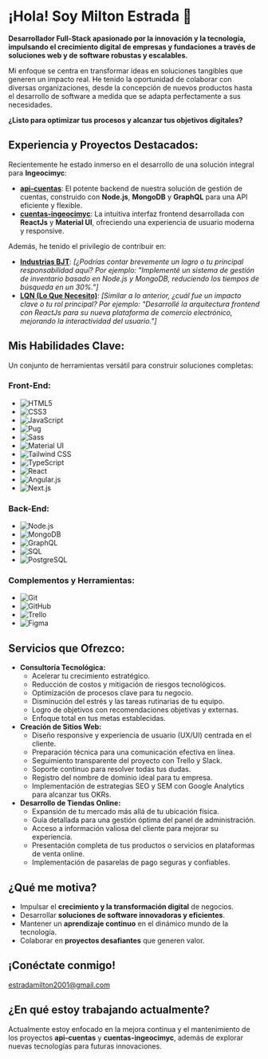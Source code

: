 # ¡Hola! Soy Milton Estrada 👋

**Desarrollador Full-Stack apasionado por la innovación y la tecnología, impulsando el crecimiento digital de empresas y fundaciones a través de soluciones web y de software robustas y escalables.**

Mi enfoque se centra en transformar ideas en soluciones tangibles que generen un impacto real. He tenido la oportunidad de colaborar con diversas organizaciones, desde la concepción de nuevos productos hasta el desarrollo de software a medida que se adapta perfectamente a sus necesidades.

**¿Listo para optimizar tus procesos y alcanzar tus objetivos digitales?**

## Experiencia y Proyectos Destacados:

Recientemente he estado inmerso en el desarrollo de una solución integral para **Ingeocimyc**:

* **[api-cuentas](https://github.com/miltondw/api-cuentas)**: El potente backend de nuestra solución de gestión de cuentas, construido con **Node.js**, **MongoDB** y **GraphQL** para una API eficiente y flexible.
* **[cuentas-ingeocimyc](https://github.com/miltondw/cuentas-ingeocimyc)**: La intuitiva interfaz frontend desarrollada con **ReactJs** y **Material UI**, ofreciendo una experiencia de usuario moderna y responsive.

Además, he tenido el privilegio de contribuir en:

* **[Industrias BJT](https://industriasbjt.com/)**: *[¿Podrías contar brevemente un logro o tu principal responsabilidad aquí? Por ejemplo: "Implementé un sistema de gestión de inventario basado en Node.js y MongoDB, reduciendo los tiempos de búsqueda en un 30%."]*
* **[LQN (Lo Que Necesito)](https://loquenecesito.co/)**: *[Similar a lo anterior, ¿cuál fue un impacto clave o tu rol principal? Por ejemplo: "Desarrollé la arquitectura frontend con ReactJs para su nueva plataforma de comercio electrónico, mejorando la interactividad del usuario."]*

## Mis Habilidades Clave:

Un conjunto de herramientas versátil para construir soluciones completas:

### Front-End:

* ![HTML5](https://img.shields.io/badge/HTML5-E34F26?style=for-the-badge&logo=html5&logoColor=white)
* ![CSS3](https://img.shields.io/badge/CSS3-1572B6?style=for-the-badge&logo=css3&logoColor=white)
* ![JavaScript](https://img.shields.io/badge/JavaScript-F7DF1E?style=for-the-badge&logo=javascript&logoColor=black)
* ![Pug](https://img.shields.io/badge/Pug-CCC?style=for-the-badge&logo=pug&logoColor=black)
* ![Sass](https://img.shields.io/badge/Sass-CC6699?style=for-the-badge&logo=sass&logoColor=white)
* ![Material UI](https://img.shields.io/badge/Material%20UI-0081CB?style=for-the-badge&logo=material-ui&logoColor=white)
* ![Tailwind CSS](https://img.shields.io/badge/Tailwind%20CSS-38B2AC?style=for-the-badge&logo=tailwind-css&logoColor=white)
* ![TypeScript](https://img.shields.io/badge/TypeScript-007ACC?style=for-the-badge&logo=typescript&logoColor=white)
* ![React](https://img.shields.io/badge/React-20232A?style=for-the-badge&logo=react&logoColor=61DAFB)
* ![Angular.js](https://img.shields.io/badge/AngularJS-E1852E?style=for-the-badge&logo=angularjs&logoColor=white)
* ![Next.js](https://img.shields.io/badge/Next.js-000000?style=for-the-badge&logo=nextdotjs&logoColor=white)

### Back-End:

* ![Node.js](https://img.shields.io/badge/Node.js-339933?style=for-the-badge&logo=nodedotjs&logoColor=white)
* ![MongoDB](https://img.shields.io/badge/MongoDB-47A248?style=for-the-badge&logo=mongodb&logoColor=white)
* ![GraphQL](https://img.shields.io/badge/GraphQL-E10098?style=for-the-badge&logo=graphql&logoColor=white)
* ![SQL](https://img.shields.io/badge/SQL-FFFFFF?style=for-the-badge&logo=sql&logoColor=005A97)
* ![PostgreSQL](https://img.shields.io/badge/PostgreSQL-316192?style=for-the-badge&logo=postgresql&logoColor=white)

### Complementos y Herramientas:

* ![Git](https://img.shields.io/badge/Git-F05032?style=for-the-badge&logo=git&logoColor=white)
* ![GitHub](https://img.shields.io/badge/GitHub-181717?style=for-the-badge&logo=github&logoColor=white)
* ![Trello](https://img.shields.io/badge/Trello-0052CC?style=for-the-badge&logo=trello&logoColor=white)
* ![Figma](https://img.shields.io/badge/Figma-F24E1E?style=for-the-badge&logo=figma&logoColor=white)

## Servicios que Ofrezco:

* **Consultoría Tecnológica:**
    * Acelerar tu crecimiento estratégico.
    * Reducción de costos y mitigación de riesgos tecnológicos.
    * Optimización de procesos clave para tu negocio.
    * Disminución del estrés y las tareas rutinarias de tu equipo.
    * Logro de objetivos con recomendaciones objetivas y externas.
    * Enfoque total en tus metas establecidas.
* **Creación de Sitios Web:**
    * Diseño responsive y experiencia de usuario (UX/UI) centrada en el cliente.
    * Preparación técnica para una comunicación efectiva en línea.
    * Seguimiento transparente del proyecto con Trello y Slack.
    * Soporte continuo para resolver todas tus dudas.
    * Registro del nombre de dominio ideal para tu empresa.
    * Implementación de estrategias SEO y SEM con Google Analytics para alcanzar tus OKRs.
* **Desarrollo de Tiendas Online:**
    * Expansión de tu mercado más allá de tu ubicación física.
    * Guía detallada para una gestión óptima del panel de administración.
    * Acceso a información valiosa del cliente para mejorar su experiencia.
    * Presentación completa de tus productos o servicios en plataformas de venta online.
    * Implementación de pasarelas de pago seguras y confiables.

## ¿Qué me motiva?

* Impulsar el **crecimiento y la transformación digital** de negocios.
* Desarrollar **soluciones de software innovadoras y eficientes**.
* Mantener un **aprendizaje continuo** en el dinámico mundo de la tecnología.
* Colaborar en **proyectos desafiantes** que generen valor.

## ¡Conéctate conmigo!

estradamilton2001@gmail.com

## ¿En qué estoy trabajando actualmente?

Actualmente estoy enfocado en la mejora continua y el mantenimiento de los proyectos **api-cuentas** y **cuentas-ingeocimyc**, además de explorar nuevas tecnologías para futuras innovaciones.

